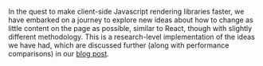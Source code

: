 In the quest to make client-side Javascript rendering libraries faster, we have embarked on a journey to explore new ideas about how to change as little content on the page as possible, similar to React, though with slightly different methodology. This is a research-level implementation of the ideas we have had, which are discussed further (along with performance comparisons) in our [blog post](http://dreaming-neptune.blogspot.com/2015/05/inductjs-incremental-dom-updates-in.html).
